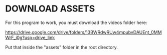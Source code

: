 # DOWNLOAD ASSETS
For this program to work, you must download the videos folder here:

https://drive.google.com/drive/folders/13BWRdwRUw4mpubvDAUEnt_0MMWrF_i0g?usp=drive_link

Put that inside the "assets" folder in the root directory.